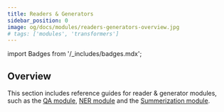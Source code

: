 ```yaml
---
title: Readers & Generators
sidebar_position: 0
image: og/docs/modules/readers-generators-overview.jpg
# tags: ['modules', 'transformers']
---
```

import Badges from '/_includes/badges.mdx';

<Badges/>

## Overview

This section includes reference guides for reader & generator modules, such as the [QA module](./qna-transformers.md), [NER module](./ner-transformers.md) and the [Summerization module](./sum-transformers.md).
